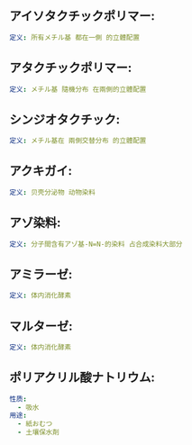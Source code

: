 ## アイソタクチックポリマー:

```yaml
定义: 所有メチル基 都在一側 的立體配置

```

## アタクチックポリマー:

```yaml
定义: メチル基 隨機分布 在兩側的立體配置

```

## シンジオタクチック:

```yaml
定义: メチル基在 兩側交替分布 的立體配置

```

## アクキガイ:

```yaml
定义: 贝壳分泌物 动物染料

```

## アゾ染料:

```yaml
定义: 分子間含有アゾ基-N=N-的染料 占合成染料大部分

```

## アミラーゼ:

```yaml
定义: 体内消化酵素

```

## マルターゼ:

```yaml
定义: 体内消化酵素

```

## ポリアクリル酸ナトリウム:

```yaml
性质:
  - 吸水
用途:
  - 紙おむつ
  - 土壤保水剤
```